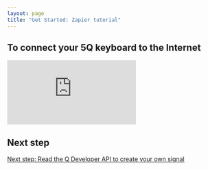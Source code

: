 ```yaml
---
layout: page
title: "Get Started: Zapier tutorial"
---
```


## To connect your 5Q keyboard to the Internet

<div class="embed-container"><iframe src="https://www.youtube.com/embed/HOjopM_BELg?rel=0" frameborder="0" allowfullscreen></iframe></div>

## Next step

[Next step: Read the Q Developer API to create your own signal]({{site.baseurl}}/q-api-doc/)